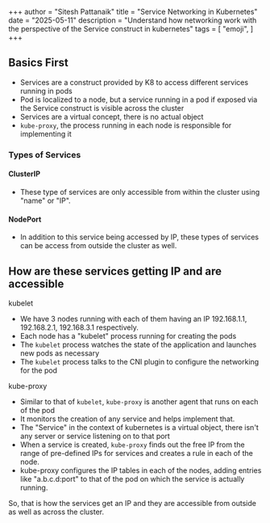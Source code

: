 +++
author = "Sitesh Pattanaik"
title = "Service Networking in Kubernetes"
date = "2025-05-11"
description = "Understand how networking work with the perspective of the Service construct in kubernetes"
tags = [
"emoji",
]
+++

## Basics First
* Services are a construct provided by K8 to access different services running in pods
* Pod is localized to a node, but a service running in a pod if exposed via the Service construct is visible across the cluster
* Services are a virtual concept, there is no actual object
* `kube-proxy`, the process running in each node is responsible for implementing it

### Types of Services

#### ClusterIP
* These type of services are only accessible from within the cluster using "name" or "IP".

#### NodePort
* In addition to this service being accessed by IP, these types of services can be access from outside the cluster as well.

## How are these services getting IP and are accessible

kubelet
* We have 3 nodes running with each of them having an IP 192.168.1.1, 192.168.2.1, 192.168.3.1 respectively.
* Each node has a "kubelet" process running for creating the pods
* The `kubelet` process watches the state of the application and launches new pods as necessary
* The `kubelet` process talks to the CNI plugin to configure the networking for the pod

kube-proxy
* Similar to that of `kubelet`, `kube-proxy` is another agent that runs on each of the pod
* It monitors the creation of any service and helps implement that.
* The "Service" in the context of kubernetes is a virtual object, there isn't any server or service listening on to that port
* When a service is created, `kube-proxy` finds out the free IP from the range of pre-defined IPs for services and creates a rule in each of the node.
* kube-proxy configures the IP tables in each of the nodes, adding entries like "a.b.c.d:port" to that of the pod on which the service is actually running.

So, that is how the services get an IP and they are accessible from outside as well as across the cluster.